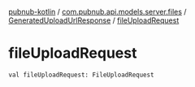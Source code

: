 [pubnub-kotlin](../../index.md) / [com.pubnub.api.models.server.files](../index.md) / [GeneratedUploadUrlResponse](index.md) / [fileUploadRequest](./file-upload-request.md)

# fileUploadRequest

`val fileUploadRequest: FileUploadRequest`